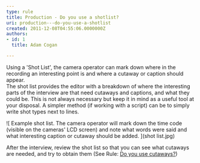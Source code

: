```yaml
---
type: rule
title: Production - Do you use a shotlist?
uri: production---do-you-use-a-shotlist
created: 2011-12-08T04:55:06.0000000Z
authors:
- id: 1
  title: Adam Cogan

---
```


Using a 'Shot List', the camera operator can mark down where in the recording an interesting point is and where a cutaway or caption should appear.  
The shot list provides the editor with a breakdown of where the interesting parts of the interview are that need cutaways and captions, and what they could be. This is not always necessary but keep it in mind as a useful tool at your disposal. A simpler method (if working with a script) can be to simply write shot types next to lines.

 ![ Example shot list. The camera operator will mark down the time code (visible on the cameras' LCD screen) and note what words were said and what interesting caption or cutaway should be added. ](shot list.jpg)

After the interview, review the shot list so that you can see what cutaways are needed, and try to obtain them (See Rule: [Do you use cutaways?](/Pages/Do-you-use-cutaways.aspx))
